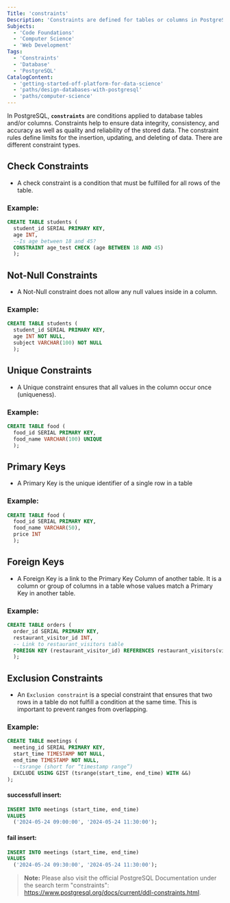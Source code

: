 ```yaml
---
Title: 'constraints'
Description: 'Constraints are defined for tables or columns in PostgreSQL. Constraints can be used to control data in order to define limits for inserting, updating and deleting data.'
Subjects:
  - 'Code Foundations'
  - 'Computer Science'
  - 'Web Development'
Tags:
  - 'Constraints'
  - 'Database'
  - 'PostgreSQL'
CatalogContent:
  - 'getting-started-off-platform-for-data-science'
  - 'paths/design-databases-with-postgresql'
  - 'paths/computer-science'
---
```

In PostgreSQL, **`constraints`** are conditions applied to database tables and/or columns. Constraints help to ensure data integrity, consistency, and accuracy as well as quality and reliability of the stored data. The constraint rules define limits for the insertion, updating, and deleting of data. There are different constraint types.
## Check Constraints
- A check constraint is a condition that must be fulfilled for all rows of the table.
### Example:
```sql
CREATE TABLE students (
  student_id SERIAL PRIMARY KEY,
  age INT,
  --Is age between 18 and 45?
  CONSTRAINT age_test CHECK (age BETWEEN 18 AND 45)
  );
```
## Not-Null Constraints
- A Not-Null constraint does not allow any null values inside in a column.
### Example:
```sql
CREATE TABLE students (
  student_id SERIAL PRIMARY KEY,
  age INT NOT NULL,
  subject VARCHAR(100) NOT NULL
  );
```
## Unique Constraints
- A Unique constraint ensures that all values in the column occur once (uniqueness).
### Example:
```sql
CREATE TABLE food (
  food_id SERIAL PRIMARY KEY,
  food_name VARCHAR(100) UNIQUE
  );
```
## Primary Keys
- A Primary Key is the unique identifier of a single row in a table
### Example:
```sql
CREATE TABLE food (
  food_id SERIAL PRIMARY KEY,
  food_name VARCHAR(50),
  price INT
  );
```
## Foreign Keys
- A Foreign Key is a link to the Primary Key Column of another table. It is a column or group of columns in a table whose values match a Primary Key in another table.
### Example:
```sql
CREATE TABLE orders (
  order_id SERIAL PRIMARY KEY,
  restaurant_visitor_id INT,
  -- Link to restaurant_visitors table
  FOREIGN KEY (restaurant_visitor_id) REFERENCES restaurant_visitors(visitor_id)
  );
```
## Exclusion Constraints
- An `Exclusion constraint` is a special constraint that ensures that two rows in a table do not fulfill a condition at the same time. This is important to prevent ranges from overlapping.
### Example:
```sql
CREATE TABLE meetings (
  meeting_id SERIAL PRIMARY KEY,
  start_time TIMESTAMP NOT NULL,
  end_time TIMESTAMP NOT NULL,
  --tsrange (short for “timestamp range”)
  EXCLUDE USING GIST (tsrange(start_time, end_time) WITH &&)
);
```
#### successfull insert:
```sql
INSERT INTO meetings (start_time, end_time)
VALUES
  ('2024-05-24 09:00:00', '2024-05-24 11:30:00');
```
#### fail insert:
```sql
INSERT INTO meetings (start_time, end_time)
VALUES
  ('2024-05-24 09:30:00', '2024-05-24 11:30:00');
```
> **Note:** Please also visit the official PostgreSQL Documentation under the search term "constraints": https://www.postgresql.org/docs/current/ddl-constraints.html.
